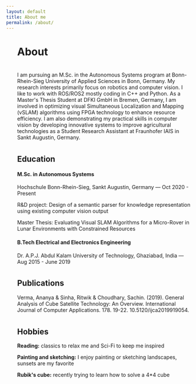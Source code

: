 ```yaml
---
layout: default
title: About me
permalink: /about/
---
```




<div class="hero">
  <div class="container">
    <div class="row">
      <div class="col-sm-8 last-item" >
        <div class="hero__content">
          <h1 class="hero__title" style="margin-left:30px;"><strong>About</strong></h1>
          

<p style="margin-left:30px; margin-top: 1cm;"> I am pursuing an M.Sc. in the Autonomous Systems program at Bonn-Rhein-Sieg University of Applied Sciences in Bonn, Germany. My research interests primarily focus on robotics and computer vision. I like to work with ROS/ROS2 mostly coding in C++ and Python. As a Master's Thesis Student at DFKI GmbH in Bremen, Germany, I am involved in optimizing visual Simultaneous Localization and Mapping (vSLAM) algorithms using FPGA technology to enhance resource efficiency. I am also demonstrating my practical skills in computer vision by developing innovative systems to improve agricultural technologies as a Student Research Assistant at Fraunhofer IAIS in Sankt Augustin, Germany.</p>

<h2 style="margin-left: 30px; margin-top:1cm;">Education</h2>
<h4 style="margin-left: 30px;">M.Sc. in Autonomous Systems</h4>
<p style="margin-left: 30px;">Hochschule Bonn-Rhein-Sieg, Sankt Augustin, Germany &mdash; Oct 2020 - Present</p>
<p style="margin-left: 30px;">R&amp;D project: Design of a semantic parser for knowledge representation using existing computer vision output</p>
<p style="margin-left: 30px;">Master Thesis: Evaluating Visual SLAM Algorithms for a Micro-Rover in Lunar Environments with Constrained Resources</p>
<h4 style="margin-left: 30px;">B.Tech Electrical and Electronics Engineering</h4>
<p style="margin-left: 30px;">Dr. A.P.J. Abdul Kalam University of Technology, Ghaziabad, India &mdash; Aug 2015 - June 2019</p>

<h2 style="margin-left: 30px;margin-top:1cm;">Publications</h2>
<p style="margin-left: 30px;">Verma, Ananya & Sinha, Ritwik & Choudhary, Sachin. (2019). General Analysis of Cube Satellite Technology: An Overview. International Journal of Computer Applications. 178. 19-22. 10.5120/ijca2019919054.</p>

<h2 style="margin-left: 30px;margin-top:1cm;">Hobbies</h2>
<p style="margin-left: 30px;"><strong>Reading:</strong> classics to relax me and Sci-Fi to keep me inspired</p>
<p style="margin-left: 30px;"><strong>Painting and sketching:</strong> I enjoy painting or sketching landscapes, sunsets are my favorite</p>
<p style="margin-left: 30px;"><strong>Rubik's cube:</strong> recently trying to learn how to solve a 4*4 cube</p>
        </div>
      </div>
    </div>
</div>
</div>
